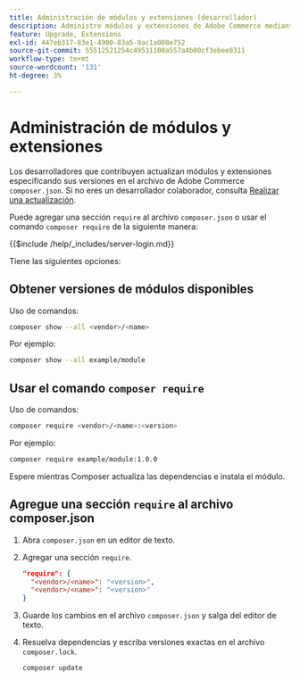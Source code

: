 ```yaml
---
title: Administración de módulos y extensiones (desarrollador)
description: Administre módulos y extensiones de Adobe Commerce mediante la interfaz de línea de comandos y el administrador de paquetes del Compositor.
feature: Upgrade, Extensions
exl-id: 447eb317-83e1-4900-83a5-9ac1a008e752
source-git-commit: 55512521254c49511100a557a4b00cf3ebee0311
workflow-type: tm+mt
source-wordcount: '131'
ht-degree: 3%

---
```


# Administración de módulos y extensiones

Los desarrolladores que contribuyen actualizan módulos y extensiones especificando sus versiones en el archivo de Adobe Commerce `composer.json`. Si no eres un desarrollador colaborador, consulta [Realizar una actualización](../implementation/perform-upgrade.md).

Puede agregar una sección `require` al archivo `composer.json` o usar el comando `composer require` de la siguiente manera:

{{$include /help/_includes/server-login.md}}

Tiene las siguientes opciones:

## Obtener versiones de módulos disponibles

Uso de comandos:

```bash
composer show --all <vendor>/<name>
```

Por ejemplo:

```bash
composer show --all example/module
```

## Usar el comando `composer require`

Uso de comandos:

```bash
composer require <vendor>/<name>:<version>
```

Por ejemplo:

```bash
composer require example/module:1.0.0
```

Espere mientras Composer actualiza las dependencias e instala el módulo.

## Agregue una sección `require` al archivo composer.json

1. Abra `composer.json` en un editor de texto.

1. Agregar una sección `require`.

   ```json
   "require": {
     "<vendor>/<name>": "<version>",
     "<vendor>/<name>": "<version>"
   }
   ```

1. Guarde los cambios en el archivo `composer.json` y salga del editor de texto.

1. Resuelva dependencias y escriba versiones exactas en el archivo `composer.lock`.

   ```bash
   composer update
   ```

<!-- Last updated from includes: 2022-09-08 16:00:49 -->
